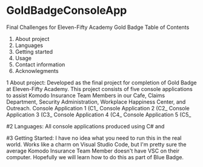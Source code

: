 # GoldBadgeConsoleApp
Final Challenges for Eleven-Fifty Academy Gold Badge
Table of Contents
1. About project
2. Languages
3. Getting started
4. Usage
5. Contact information
6. Acknowlegments

1 About project: Developed as the final project for completion of Gold Badge at Eleven-Fifty Academy. This project consists of five console applications to assist Komodo Insurance Team Members in our Cafe, Claims Department, Security Administration, Workplace Happiness Center, and Outreach.
Console Application 1 (C1_
Console Application 2 (C2_
Console Application 3 (C3_
Console Application 4 (C4_
Console Application 5 (C5_

#2 Languages: All console applications produced using C# and 

#3 Getting Started: I have no idea what you need to run this in the real world. Works like a charm on Visual Studio Code, but I'm pretty sure the average Komodo Insurance Team Member doesn't have VSC on their computer. Hopefully we will learn how to do this as part of Blue Badge.

